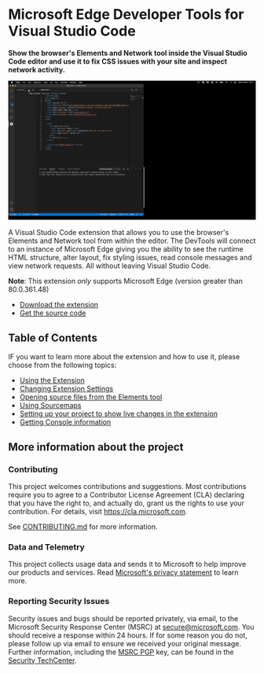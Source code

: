 
# Microsoft Edge Developer Tools for Visual Studio Code

**Show the browser's Elements and Network tool inside the Visual Studio Code editor and use it to fix CSS issues with your site and inspect network activity.**

![Microsoft Edge Tools - Full window demo](/img/devtools-for-code-demo-full-window.gif)

A Visual Studio Code extension that allows you to use the browser's Elements and Network tool from within the editor. The DevTools will connect to an instance of Microsoft Edge giving you the ability to see the runtime HTML structure, alter layout, fix styling issues, read console messages and view network requests. All without leaving Visual Studio Code.

**Note**: This extension _only_ supports Microsoft Edge (version greater than 80.0.361.48)

* [Download the extension](https:/aka.ms/devtools-for-code)
* [Get the source code](https://github.com/microsoft/vscode-edge-devtools/blob/user/chheilma-docs-folder/docs/index.md)

## Table of Contents

IF you want to learn more about the extension and how to use it, please choose from the following topics:

* [Using the Extension](./using.md)
* [Changing Extension Settings](./changing.md)
* [Opening source files from the Elements tool](./opening-source-files.md)
* [Using Sourcemaps](./sourcemaps.md)
* [Setting up your project to show live changes in the extension](./live-changes.md)
* [Getting Console information](./console.md)

## More information about the project 

### Contributing

This project welcomes contributions and suggestions. Most contributions require you to agree to a Contributor License Agreement (CLA) declaring that you have the right to, and actually do, grant us the rights to use your contribution. For details, visit https://cla.microsoft.com.

See [CONTRIBUTING.md](https://github.com/Microsoft/vscode-edge-devtools/blob/master/CONTRIBUTING.md) for more information.

### Data and Telemetry

This project collects usage data and sends it to Microsoft to help improve our products and services. Read [Microsoft's privacy statement](https://privacy.microsoft.com/en-US/privacystatement) to learn more.

### Reporting Security Issues

Security issues and bugs should be reported privately, via email, to the Microsoft Security
Response Center (MSRC) at [secure@microsoft.com](mailto:secure@microsoft.com). You should
receive a response within 24 hours. If for some reason you do not, please follow up via
email to ensure we received your original message. Further information, including the
[MSRC PGP](https://technet.microsoft.com/en-us/security/dn606155) key, can be found in
the [Security TechCenter](https://technet.microsoft.com/en-us/security/default).